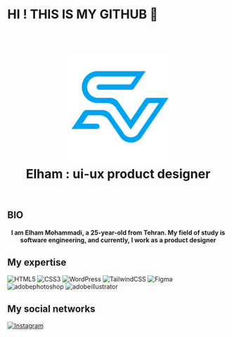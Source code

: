 <h1> HI ! THIS IS MY GITHUB 👋</h1>

<h1 align="center">
  <br>
  <img src="https://github.com/alirezaazarakhsh/alireza/blob/main/sevinlogo2.webp" alt="sevinhost"width="250px">
  <br>
   Elham : ui-ux product designer
  <br>
  <br>
</h1>

## BIO

<h4 align="center">
I am Elham Mohammadi, a 25-year-old from Tehran. My field of study is software engineering, and currently, I work as a product designer</h4>

## My expertise

<p>

<img alt="HTML5" src="https://img.shields.io/badge/html5-%23E34F26.svg?style=for-the-badge&logo=html5&logoColor=white" />
<img alt="CSS3" src="https://img.shields.io/badge/css3-%231572B6.svg?style=for-the-badge&logo=css3&logoColor=white" />
<img alt="WordPress" src="https://img.shields.io/badge/WordPress-%23117AC9.svg?style=for-the-badge&logo=WordPress&logoColor=white" />
<img alt="TailwindCSS" src="https://img.shields.io/badge/tailwindcss-%08AEEA.svg?style=for-the-badge&logo=tailwind-css&logoColor=white" />
<img alt="Figma" src="https://img.shields.io/badge/Figma-gray.svg?style=for-the-badge&logo=Figma&logoColor=white" />
<img alt="adobephotoshop" src="https://img.shields.io/badge/adobephotoshop-darkblue.svg?style=for-the-badge&logo=adobephotoshop&logoColor=white" />
<img alt="adobeillustrator" src="https://img.shields.io/badge/adobeillustrator-%23E34F26.svg?style=for-the-badge&logo=adobeillustrator&logoColor=white" />




</p>

## My social networks
<a href="https://instagram.com/eliii__76">
    <img alt="Instagram" src="https://img.shields.io/badge/Instagram-%23E4405F.svg?style=for-the-badge&logo=Instagram&logoColor=white" />
</a>

